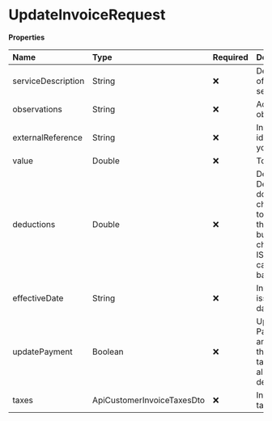 # UpdateInvoiceRequest

**Properties**

| Name               | Type                       | Required | Description                                                                                                        |
| :----------------- | :------------------------- | :------- | :----------------------------------------------------------------------------------------------------------------- |
| serviceDescription | String                     | ❌       | Description of invoice services                                                                                    |
| observations       | String                     | ❌       | Additional observations                                                                                            |
| externalReference  | String                     | ❌       | Invoice identifier in your system                                                                                  |
| value              | Double                     | ❌       | Total value                                                                                                        |
| deductions         | Double                     | ❌       | Deductions. Deductions do not change the total value of the invoice, but they do change the ISS calculation basis. |
| effectiveDate      | String                     | ❌       | Invoice issuance date                                                                                              |
| updatePayment      | Boolean                    | ❌       | Update the Payment amount with the invoice taxes already deducted.                                                 |
| taxes              | ApiCustomerInvoiceTaxesDto | ❌       | Invoice taxes                                                                                                      |

<!-- This file was generated by liblab | https://liblab.com/ -->

